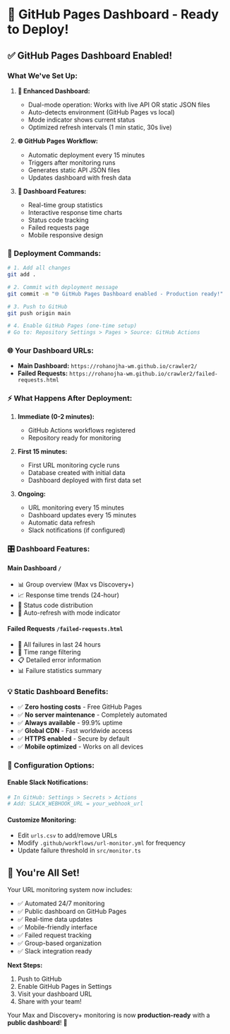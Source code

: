 # 🚀 GitHub Pages Dashboard - Ready to Deploy!

## ✅ GitHub Pages Dashboard Enabled!

### What We've Set Up:
1. **🎨 Enhanced Dashboard:**
   - Dual-mode operation: Works with live API OR static JSON files
   - Auto-detects environment (GitHub Pages vs local)
   - Mode indicator shows current status
   - Optimized refresh intervals (1 min static, 30s live)

2. **🌐 GitHub Pages Workflow:**
   - Automatic deployment every 15 minutes
   - Triggers after monitoring runs
   - Generates static API JSON files
   - Updates dashboard with fresh data

3. **📱 Dashboard Features:**
   - Real-time group statistics
   - Interactive response time charts
   - Status code tracking
   - Failed requests page
   - Mobile responsive design

### 🚀 Deployment Commands:

```bash
# 1. Add all changes
git add .

# 2. Commit with deployment message
git commit -m "🌐 GitHub Pages Dashboard enabled - Production ready!"

# 3. Push to GitHub
git push origin main

# 4. Enable GitHub Pages (one-time setup)
# Go to: Repository Settings > Pages > Source: GitHub Actions
```

### 🌐 Your Dashboard URLs:
- **Main Dashboard:** `https://rohanojha-wm.github.io/crawler2/`
- **Failed Requests:** `https://rohanojha-wm.github.io/crawler2/failed-requests.html`

### ⚡ What Happens After Deployment:

1. **Immediate (0-2 minutes):**
   - GitHub Actions workflows registered
   - Repository ready for monitoring

2. **First 15 minutes:**
   - First URL monitoring cycle runs
   - Database created with initial data
   - Dashboard deployed with first data set

3. **Ongoing:**
   - URL monitoring every 15 minutes
   - Dashboard updates every 15 minutes
   - Automatic data refresh
   - Slack notifications (if configured)

### 🎛️ Dashboard Features:

#### **Main Dashboard** `/`
- 📊 Group overview (Max vs Discovery+)
- 📈 Response time trends (24-hour)
- 🚦 Status code distribution
- 🔄 Auto-refresh with mode indicator

#### **Failed Requests** `/failed-requests.html`
- 🚨 All failures in last 24 hours
- 📅 Time range filtering
- 📋 Detailed error information
- 📊 Failure statistics summary

### 💡 Static Dashboard Benefits:
- ✅ **Zero hosting costs** - Free GitHub Pages
- ✅ **No server maintenance** - Completely automated
- ✅ **Always available** - 99.9% uptime
- ✅ **Global CDN** - Fast worldwide access
- ✅ **HTTPS enabled** - Secure by default
- ✅ **Mobile optimized** - Works on all devices

### 🔧 Configuration Options:

#### Enable Slack Notifications:
```bash
# In GitHub: Settings > Secrets > Actions
# Add: SLACK_WEBHOOK_URL = your_webhook_url
```

#### Customize Monitoring:
- Edit `urls.csv` to add/remove URLs
- Modify `.github/workflows/url-monitor.yml` for frequency
- Update failure threshold in `src/monitor.ts`

## 🎉 You're All Set!

Your URL monitoring system now includes:
- ✅ Automated 24/7 monitoring
- ✅ Public dashboard on GitHub Pages  
- ✅ Real-time data updates
- ✅ Mobile-friendly interface
- ✅ Failed request tracking
- ✅ Group-based organization
- ✅ Slack integration ready

**Next Steps:**
1. Push to GitHub
2. Enable GitHub Pages in Settings
3. Visit your dashboard URL
4. Share with your team!

Your Max and Discovery+ monitoring is now **production-ready** with a **public dashboard**! 🚀

